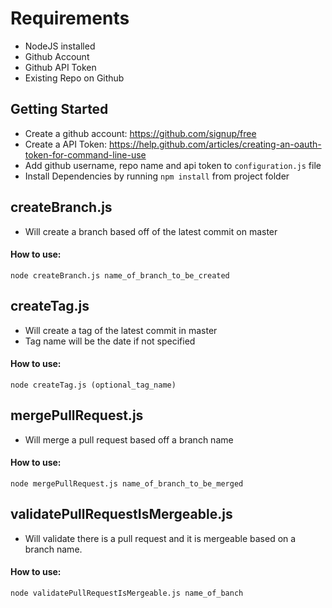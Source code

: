 # Requirements
* NodeJS installed
* Github Account
* Github API Token
* Existing Repo on Github

## Getting Started
* Create a github account: https://github.com/signup/free
* Create a API Token: https://help.github.com/articles/creating-an-oauth-token-for-command-line-use
* Add github username, repo name and api token to `configuration.js` file
* Install Dependencies by running `npm install` from project folder

## createBranch.js 
* Will create a branch based off of the latest commit on master

#### How to use:
`node createBranch.js name_of_branch_to_be_created`

## createTag.js
* Will create a tag of the latest commit in master
* Tag name will be the date if not specified

#### How to use:
`node createTag.js (optional_tag_name)`

## mergePullRequest.js
* Will merge a pull request based off a branch name

#### How to use: 
`node mergePullRequest.js name_of_branch_to_be_merged`

## validatePullRequestIsMergeable.js
* Will validate there is a pull request and it is mergeable based on a branch name.

#### How to use:
`node validatePullRequestIsMergeable.js name_of_banch`
